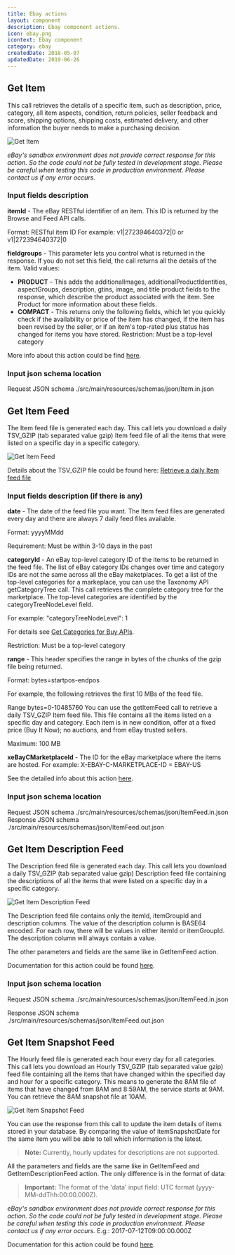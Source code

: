 ```yaml
---
title: Ebay actions
layout: component
description: Ebay component actions.
icon: ebay.png
icontext: Ebay component
category: ebay
createdDate: 2018-05-07
updatedDate: 2019-06-26
---
```


## Get Item

This call retrieves the details of a specific item, such as description, price, category, all item aspects, condition, return policies, seller feedback and score, shipping options, shipping costs, estimated delivery, and other information the buyer needs to make a purchasing decision.

![Get Item](img/get-item.png)

*eBay's sandbox environment does not provide correct response for this action. So the code could not be fully tested in development stage. Please be careful when testing this code in production environment. Please contact us if any error occurs.*

### Input fields description

__itemId__ - The eBay RESTful identifier of an item. This ID is returned by the Browse and Feed API calls.

Format: RESTful item ID
For example: v1|272394640372|0 or v1|272394640372|0

__fieldgroups__ - This parameter lets you control what is returned in the response. If you do not set this field, the call returns all the details of the item.
Valid values:

* **PRODUCT** - This adds the additionalImages, additionalProductIdentities, aspectGroups, description, gtins, image, and title product fields to the response, which describe the product associated with the item. See Product for more information about these fields.
* **COMPACT** - This returns only the following fields, which let you quickly check if the availability or price of the item has changed, if the item has been revised by the seller, or if an item's top-rated plus status has changed for items you have stored.
Restriction: Must be a top-level category

More info about this action could be find [here](https://developer.ebay.com/api-docs/buy/browse/resources/item/methods/getItem).

### Input json schema location

Request JSON schema ./src/main/resources/schemas/json/Item.in.json

## Get Item Feed

The Item feed file is generated each day. This call lets you download a daily TSV_GZIP (tab separated value gzip) Item feed file of all the items that were listed on a specific day in a specific category.

![Get Item Feed](img/get-item-feed.png)

Details about the TSV_GZIP file could be found here: [Retrieve a daily Item feed file](https://developer.ebay.com/api-docs/buy/static/api-feed.html)

### Input fields description (if there is any)

__date__ - The date of the feed file you want. The Item feed files are generated every day and there are always 7 daily feed files available.

Format: yyyyMMdd

Requirement: Must be within 3-10 days in the past

__categoryId__ - An eBay top-level category ID of the items to be returned in the feed file. The list of eBay category IDs changes over time and category IDs are not the same across all the eBay maketplaces. To get a list of the top-level categories for a markeplace, you can use the Taxonomy API getCategoryTree call. This call retrieves the complete category tree for the marketplace. The top-level categories are identified by the categoryTreeNodeLevel field.

For example: "categoryTreeNodeLevel": 1

For details see [Get Categories for Buy APIs](https://developer.ebay.com/api-docs/buy/buy-categories.html).

Restriction: Must be a top-level category

__range__ - This header specifies the range in bytes of the chunks of the gzip file being returned.

Format: bytes=startpos-endpos

For example, the following retrieves the first 10 MBs of the feed file.

Range bytes=0-10485760
You can use the getItemFeed call to retrieve a daily TSV_GZIP Item feed file. This file contains all the items listed on a specific day and category. Each item is in new condition, offer at a fixed price (Buy It Now); no auctions, and from eBay trusted sellers.

Maximum: 100 MB

__xeBayCMarketplaceId__ - The ID for the eBay marketplace where the items are hosted. For example: X-EBAY-C-MARKETPLACE-ID = EBAY-US

See the detailed info about this action [here](https://developer.ebay.com/api-docs/buy/feed/resources/item/methods/getItemFeed).

### Input json schema location

Request JSON schema ./src/main/resources/schemas/json/ItemFeed.in.json
Response JSON schema ./src/main/resources/schemas/json/ItemFeed.out.json

## Get Item Description Feed

The Description feed file is generated each day. This call lets you download a daily TSV_GZIP (tab separated value gzip) Description feed file containing the descriptions of all the items that were listed on a specific day in a specific category.

![Get Item Description Feed](img/get-item-description-feed.png)

The Description feed file contains only the itemId, itemGroupId and description columns. The value of the description column is BASE64 encoded. For each row, there will be values in either itemId or itemGroupId. The description column will always contain a value.

The other parameters and fields are the same like in GetItemFeed action.

Documentation for this action could be found [here](https://developer.ebay.com/api-docs/buy/feed/resources/item_description/methods/getItemDescriptionFeed).

### Input json schema location

Request JSON schema ./src/main/resources/schemas/json/ItemFeed.in.json

Response JSON schema ./src/main/resources/schemas/json/ItemFeed.out.json

## Get Item Snapshot Feed

The Hourly feed file is generated each hour every day for all categories. This call lets you download an Hourly TSV_GZIP (tab separated value gzip) feed file containing all the items that have changed within the specified day and hour for a specific category. This means to generate the 8AM file of items that have changed from 8AM and 8:59AM, the service starts at 9AM. You can retrieve the 8AM snapshot file at 10AM.

![Get Item Snapshot Feed](img/get-item-snapshot-feed.png)

You can use the response from this call to update the item details of items stored in your database. By comparing the value of itemSnapshotDate for the same item you will be able to tell which information is the latest.

> **Note:** Currently, hourly updates for descriptions are not supported.

All the parameters and fields are the same like in GetItemFeed and GetItemDescriptionFeed action.
The only difference is in the format of data:

> **Important:** The format of the 'data' input field: UTC format (yyyy-MM-ddThh:00:00.000Z).

*eBay's sandbox environment does not provide correct response for this action. So the code could not be fully tested in development stage. Please be careful when testing this code in production environment. Please contact us if any error occurs.*
E.g.: 2017-07-12T09:00:00.000Z

Documentation for this action could be found [here](https://developer.ebay.com/api-docs/buy/feed/resources/item_snapshot/methods/getItemSnapshotFeed).
